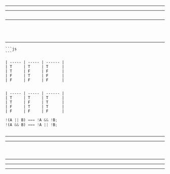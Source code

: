 










---





---









  ```js
  ```

---




  ```js


  ```


  ```js
  ```

  ```js
  ```
  ```js
  ```

---




    ```js
    ```

    | ----- | ----- | ------ |
    | T     | T     | T      |
    | T     | F     | F      |
    | F     | T     | F      |
    | F     | F     | F      |


    | ----- | ----- | ------ |
    | T     | T     | T      |
    | T     | F     | T      |
    | F     | T     | T      |
    | F     | F     | F      |


  ```js
  !(A || B) === !A && !B;
  !(A && B) === !A || !B;
  ```


  ```js
  ```
  ***









---



  ```js
  ```
  ```js
  ```


```js
```



---




---




---
